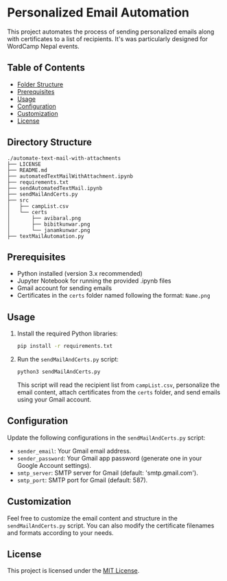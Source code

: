 # Personalized Email Automation

This project automates the process of sending personalized emails along with certificates to a list of recipients. It's was particularly designed for WordCamp Nepal events.

## Table of Contents

- [Folder Structure](#folder-structure)
- [Prerequisites](#prerequisites)
- [Usage](#usage)
- [Configuration](#configuration)
- [Customization](#customization)
- [License](#license)

## Directory Structure

```
./automate-text-mail-with-attachments
├── LICENSE
├── README.md
├── automatedTextMailWithAttachment.ipynb
├── requirements.txt
├── sendAutomatedTextMail.ipynb
├── sendMailAndCerts.py
├── src
│   ├── campList.csv
│   └── certs
│       ├── avibaral.png
│       ├── bibitkunwar.png
│       └── janamkunwar.png
├── textMailAutomation.py
```

## Prerequisites

- Python installed (version 3.x recommended)
- Jupyter Notebook for running the provided .ipynb files
- Gmail account for sending emails
- Certificates in the `certs` folder named following the format: `Name.png`

## Usage

1. Install the required Python libraries:

   ```bash
   pip install -r requirements.txt
   ```

2. Run the `sendMailAndCerts.py` script:

   ```bash
   python3 sendMailAndCerts.py
   ```

   This script will read the recipient list from `campList.csv`, personalize the email content, attach certificates from the `certs` folder, and send emails using your Gmail account.

## Configuration

Update the following configurations in the `sendMailAndCerts.py` script:

- `sender_email`: Your Gmail email address.
- `sender_password`: Your Gmail app password (generate one in your Google Account settings).
- `smtp_server`: SMTP server for Gmail (default: 'smtp.gmail.com').
- `smtp_port`: SMTP port for Gmail (default: 587).

## Customization

Feel free to customize the email content and structure in the `sendMailAndCerts.py` script. You can also modify the certificate filenames and formats according to your needs.

## License

This project is licensed under the [MIT License](LICENSE).
